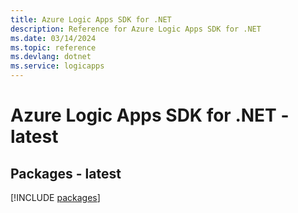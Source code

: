 ```yaml
---
title: Azure Logic Apps SDK for .NET
description: Reference for Azure Logic Apps SDK for .NET
ms.date: 03/14/2024
ms.topic: reference
ms.devlang: dotnet
ms.service: logicapps
---
```

# Azure Logic Apps SDK for .NET - latest
## Packages - latest
[!INCLUDE [packages](logic-apps-index.md)]